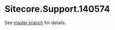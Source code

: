 # Sitecore.Support.140574

See [master branch](https://github.com/sitecoresupport/Sitecore.Support.140574) for details.